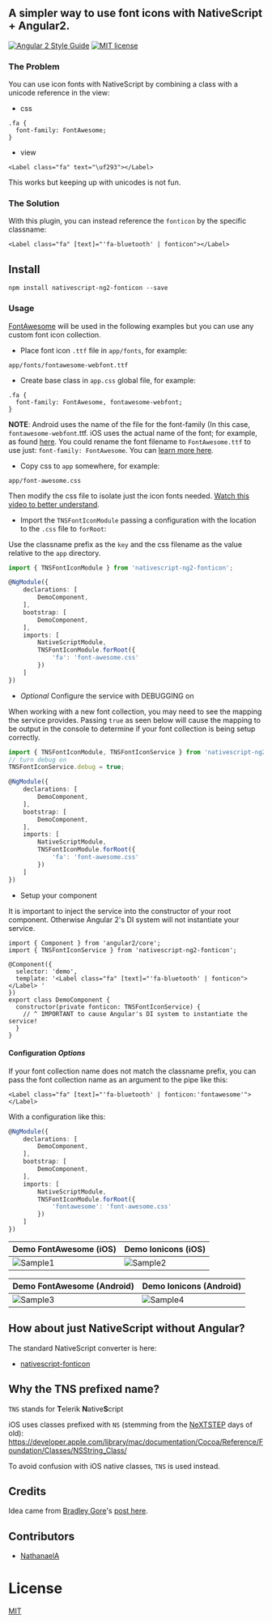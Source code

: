 ## A simpler way to use font icons with NativeScript + Angular2.

[![Angular 2 Style Guide](https://mgechev.github.io/angular2-style-guide/images/badge.svg)](https://github.com/mgechev/angular2-style-guide)
[![MIT license](http://img.shields.io/badge/license-MIT-brightgreen.svg)](http://opensource.org/licenses/MIT)

### The Problem

You can use icon fonts with NativeScript by combining a class with a unicode reference in the view:

* css
```
.fa {
  font-family: FontAwesome;
}
```

* view
```
<Label class="fa" text="\uf293"></Label>
```

This works but keeping up with unicodes is not fun.

### The Solution

With this plugin, you can instead reference the `fonticon` by the specific classname:

```
<Label class="fa" [text]="'fa-bluetooth' | fonticon"></Label> 
```

## Install

```
npm install nativescript-ng2-fonticon --save
```

### Usage

[FontAwesome](https://fortawesome.github.io/Font-Awesome/) will be used in the following examples but you can use any custom font icon collection.

* Place font icon `.ttf` file in `app/fonts`, for example:
  
```
app/fonts/fontawesome-webfont.ttf
```

* Create base class in `app.css` global file, for example:

```
.fa {
  font-family: FontAwesome, fontawesome-webfont;
}
```

**NOTE**: Android uses the name of the file for the font-family (In this case, `fontawesome-webfont`.ttf. iOS uses the actual name of the font; for example, as found [here](https://github.com/FortAwesome/Font-Awesome/blob/master/css/font-awesome.css#L8). You could rename the font filename to `FontAwesome.ttf` to use just: `font-family: FontAwesome`. You can [learn more here](http://fluentreports.com/blog/?p=176).

* Copy css to `app` somewhere, for example:

```
app/font-awesome.css
```

Then modify the css file to isolate just the icon fonts needed. [Watch this video to better understand](https://www.youtube.com/watch?v=qb2sk0XXQDw).

* Import the `TNSFontIconModule` passing a configuration with the location to the `.css` file to `forRoot`:

Use the classname prefix as the `key` and the css filename as the value relative to the `app` directory.

```typescript
import { TNSFontIconModule } from 'nativescript-ng2-fonticon';

@NgModule({
	declarations: [
		DemoComponent,
	],
	bootstrap: [
		DemoComponent,
	],
	imports: [
		NativeScriptModule,
		TNSFontIconModule.forRoot({
			'fa': 'font-awesome.css'
		})
	]
})
```

* *Optional* Configure the service with DEBUGGING on

When working with a new font collection, you may need to see the mapping the service provides. Passing `true` as seen below will cause the mapping to be output in the console to determine if your font collection is being setup correctly.

```typescript
import { TNSFontIconModule, TNSFontIconService } from 'nativescript-ng2-fonticon';
// turn debug on
TNSFontIconService.debug = true;

@NgModule({
	declarations: [
		DemoComponent,
	],
	bootstrap: [
		DemoComponent,
	],
	imports: [
		NativeScriptModule,
		TNSFontIconModule.forRoot({
			'fa': 'font-awesome.css'
		})
	]
})
```

* Setup your component

It is important to inject the service into the constructor of your root component. Otherwise Angular 2's DI system will not instantiate your service.

```
import { Component } from 'angular2/core';
import { TNSFontIconService } from 'nativescript-ng2-fonticon';

@Component({
  selector: 'demo',
  template: '<Label class="fa" [text]="'fa-bluetooth' | fonticon"></Label> '
})
export class DemoComponent {
  constructor(private fonticon: TNSFontIconService) {
    // ^ IMPORTANT to cause Angular's DI system to instantiate the service!
  }
}
```

#### Configuration *Options*

If your font collection name does not match the classname prefix, you can pass the font collection name as an argument to the pipe like this:

```
<Label class="fa" [text]="'fa-bluetooth' | fonticon:'fontawesome'"></Label> 
```

With a configuration like this:

```typescript
@NgModule({
	declarations: [
		DemoComponent,
	],
	bootstrap: [
		DemoComponent,
	],
	imports: [
		NativeScriptModule,
		TNSFontIconModule.forRoot({
			'fontawesome': 'font-awesome.css'
		})
	]
})
```

Demo FontAwesome (iOS) |  Demo Ionicons (iOS)
-------- | ---------
![Sample1](https://cdn.filestackcontent.com/m6JyRO1fTsCHPohoZi5I?v=0) | ![Sample2](https://cdn.filestackcontent.com/jje2pehCRCeLDC8QHBmp?v=0)

Demo FontAwesome (Android) |  Demo Ionicons (Android)
-------- | -------
![Sample3](https://cdn.filestackcontent.com/lNCptx2aQisOa6p27iqb?v=0) | ![Sample4](https://cdn.filestackcontent.com/2ajSF92uQDusI37fEvQA?v=0)

## How about just NativeScript without Angular?

The standard NativeScript converter is here:

* [nativescript-fonticon](https://github.com/NathanWalker/nativescript-fonticon)

## Why the TNS prefixed name?

`TNS` stands for **T**elerik **N**ative**S**cript

iOS uses classes prefixed with `NS` (stemming from the [NeXTSTEP](https://en.wikipedia.org/wiki/NeXTSTEP) days of old):
https://developer.apple.com/library/mac/documentation/Cocoa/Reference/Foundation/Classes/NSString_Class/

To avoid confusion with iOS native classes, `TNS` is used instead.

## Credits

Idea came from [Bradley Gore](https://github.com/bradleygore)'s [post here](http://www.blog.bradleygore.com/2016/03/28/font-icons-in-nativescript/).

## Contributors

- [NathanaelA](https://github.com/NathanaelA)

# License

[MIT](/LICENSE)
